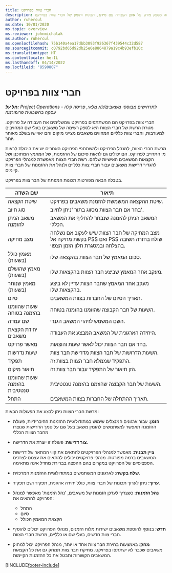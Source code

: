 ```yaml
---
title: חברי צוות בפרויקט
description: נושא זה מספק מידע על אופן העבודה עם מידע, תכונות ותזמון של חברי צוות בפרויקט.
author: ruhercul
ms.date: 10/01/2020
ms.topic: overview
ms.reviewer: johnmichalak
ms.author: ruhercul
ms.openlocfilehash: 75b140a4ea17dbb3093f926367f439544c32d587
ms.sourcegitcommit: c0792bd65d92db25e0e8864879a19c4b93efb10c
ms.translationtype: HT
ms.contentlocale: he-IL
ms.lasthandoff: 04/14/2022
ms.locfileid: "8590807"
---
```

# <a name="project-team-members"></a>חברי צוות בפרויקט

_**חל על:** Project Operations לתרחישים מבוססי משאבים/לא מלאי, פריסה קלה - עסקה בחשבונית פרופורמה_

חברי צוות בפרויקט הם המשתתפים בפרויקט שמשלימים את העבודה על פרויקט. מטרת הרשת של חברי הצוות היא לספק רשימה של משאבים בעלי שם המחויבים למעורבות, וחברי צוות כלליים המהווים משאבים מצייני מיקום והם יאויישו בשלב מאוחר יותר.

מרשת חברי הצוות, למנהל הפרויקט ולמשתתפי הפרויקט האחרים יש את היכולת לראות מי התחייב לפרויקט. הם יכולים גם לראות סיכום של ההזמנות, של המאמץ המתוכנן ושל הקצאות המשאבים האישיות שלהם. רשת חברי הצוות מאפשרת למנהלי הפרויקט להגדיר דרישות משאבים עבור חברי צוות כלליים ולנהל את ההזמנות של חברי צוות קיימים.

בטבלה הבאה מפורטות תכונות המפתח של חבר צוות בפרויקט.

| שם השדה          | תיאור                                                                                                                                                                  |
|--------------------------|-----------------------------------------------------------------------------------------------------------------------------------------------------------------------------------|
| שיטת הקצאה        | שיטת ההקצאה המשמשת להזמנת משאבים בפרויקט.                                                                         |
| סוג חיוב             | בחר אם חבר הצוות מסווג בתור 'ניתן לחיוב'.                                                                                                                                       |
| משאב הניתן להזמנה        | המשאב הניתן להזמנה שנבחר להחליף את המשאב הכללי.                                                                                                                   |
| מצב מחיקה            | מצב המחיקה של חבר הצוות שיש לעקוב אם נשלחה בקשת מחיקה אל PSS ואם PSS שולח בחזרה תשובה בהצלחה ובמסגרת חלון הזמן הצפוי. |
| מאמץ כולל (בשעות)     | סכום המאמץ של חבר הצוות בהקצאה שלו.                                                                                                                         |
| מאמץ שהושלם (בשעות) | מעקב אחר המאמץ שביצע חבר הצוות בהקצאות שלו.                                                                                           |
| מאמץ שנותר (בשעות) | מעקב אחר המאמץ שחבר הצוות עדיין לא ביצע בהקצאות שלו.                                                                                    |
| סיום                   | תאריך הסיום של החברות בצוות המשאבים.                                                                                                                                            |
| שעות שהוזמנו בהזמנה בטוחה‬        | השעות של חבר הקבוצה שהוזמנו בהזמנה בטוחה.                                                                                                                                                                |
| שם עמדה            | השם המשמש לזיהוי המשאב הגנרי.                                                                                                                                   |
| יחידת הקצאת משאבים          | היחידה הארגונית של המשאב המבצע את העבודה.                                                                                                                      |
| מאשר פרויקט         | בחר אם חבר הצוות יכול לאשר שעות והוצאות.                                                                                                                     |
| שעות נדרשות           | השעות הדרושות של חבר הצוות מדרישת חבר צוות.                                                                                                                       |
| תפקיד                     | התפקיד שממלא חבר הצוות בצוות זה.                                                                                                                                |
| תיאור מיקום     | הזן תיאור של התפקיד עבור חבר צוות זה.                                                                                                                             |
| שעות שהוזמנו בהזמנה טנטטיבית‬        | השעות של חבר הקבוצה שהוזמנו בהזמנה טנטטיבית.                                                                                                                                                                 |
| התחל                    | תאריך ההתחלה של החברות בצוות המשאבים.                                                                                                                                          |

מרשת חברי הצוות ניתן לבצע את הפעולות הבאות:

- **הזמן**: עבור ארגונים המנצלים שימוש במתודולוגיית ההזמנות ההיברידיות, פעולת ההזמנה תאפשר למשתמשים להזמין משאב בעל שם על סמך הדרישות שנוצרו מחבר הצוות הכללי
- **צור דרישה**: פעולה זו יוצרת את הדרישה.
- **ציין תבנית**: מאפשר למנהלי הפרויקטים להתאים את קווי המתאר של דרישות המשאבים ברמה מפורטת. מנהלי פרויקטים יכולים להתאים את עצמם לצרכים הספציפיים של הפרויקט במקרים בהם ההפצה בברירת מחדל אינה מתאימה.
- **שלח בקשה**: לארגונים המשתמשים במתודולוגיית ההזמנות המרכזית.
- **ערוך**: ניתן לערוך תכונות של חברי צוות, כולל יחידה ארגונית, תפקיד ושם תפקיד.
- **נהל הזמנות**: כשצריך לעדכן הזמנות של משאבים, 'נהל הזמנות' מאפשר למנהל הפרויקט להתאים את:

    - התחל
    - סיום
    - הקצאת המאמץ הכולל

- **חדש**: בנוסף להוספת משאבים ישירות מלוח הזמנים, מנהלי הפרויקט יכולים להוסיף חברי צוות חדשים, בעלי שם או כלליים, מרשת חברי הצוות.
- **מחק**: באמצעות בחירת חבר צוות אחד או יותר, מנהל הפרויקט יכול למחוק משאבים שכבר לא ישתתפו בפרויקט. מחיקת חבר צוות תמחק גם את כל הקצאות המשאבים הקשורות ותבטל את כל ההזמנות הקיימות.


[!INCLUDE[footer-include](../includes/footer-banner.md)]